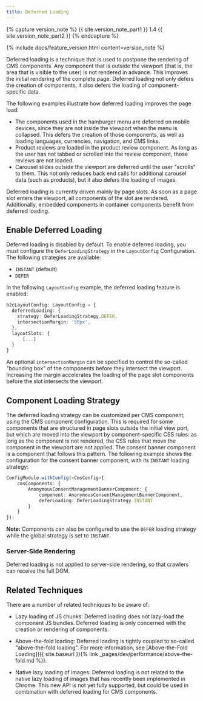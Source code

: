 ```yaml
---
title: Deferred Loading
---
```


{% capture version_note %}
{{ site.version_note_part1 }} 1.4 {{ site.version_note_part2 }}
{% endcapture %}

{% include docs/feature_version.html content=version_note %}

Deferred loading is a technique that is used to postpone the rendering of CMS components. Any component that is outside the viewport (that is, the area that is visible to the user) is not rendered in advance. This improves the initial rendering of the complete page. Deferred loading not only defers the creation of components, it also defers the loading of component-specific data.

The following examples illustrate how deferred loading improves the page load:

- The components used in the hamburger menu are deferred on mobile devices, since they are not inside the viewport when the menu is collapsed. This defers the creation of those components, as well as loading languages, currencies, navigation, and CMS links.
- Product reviews are loaded in the product review component. As long as the user has not tabbed or scrolled into the review component, those reviews are not loaded.
- Carousel slides outside the viewport are deferred until the user "scrolls" to them. This not only reduces back end calls for additional carousel data (such as products), but it also defers the loading of images.

Deferred loading is currently driven mainly by page slots. As soon as a page slot enters the viewport, all components of the slot are rendered. Additionally, embedded components in container components benefit from deferred loading.

## Enable Deferred Loading

Deferred loading is disabled by default. To enable deferred loading, you must configure the `DeferLoadingStrategy` in the `LayoutConfig` Configuration. The following strategies are available:

- `INSTANT` (default)
- `DEFER`

In the following `LayoutConfig` example, the deferred loading feature is enabled:

```typescript
b2cLayoutConfig: LayoutConfig = {
  deferredLoading: {
    strategy: DeferLoadingStrategy.DEFER,
    intersectionMargin: '50px',
  },
  layoutSlots: {
      [...]
  }
}
```

An optional `intersectionMargin` can be specified to control the so-called "bounding box" of the components before they intersect the viewport. Increasing the margin accelerates the loading of the page slot components before the slot intersects the viewport.

## Component Loading Strategy

The deferred loading strategy can be customized per CMS component, using the CMS component configuration. This is required for some components that are structured in page slots outside the initial view port, but which are moved into the viewport by component-specific CSS rules: as long as the component is not rendered, the CSS rules that move the component in the viewport are not applied. The consent banner component is a component that follows this pattern. The following example shows the configuration for the consent banner component, with its `INSTANT` loading strategy:

```typescript
ConfigModule.withConfig(<CmsConfig>{
    cmsComponents: {
        AnonymousConsentManagementBannerComponent: {
            component: AnonymousConsentManagementBannerComponent,
            deferLoading: DeferLoadingStrategy.INSTANT
        }
    }
});
```

**Note:** Components can also be configured to use the `DEFER` loading strategy while the global strategy is set to `INSTANT`.

### Server-Side Rendering

Deferred loading is not applied to server-side rendering, so that crawlers can receive the full DOM.

## Related Techniques

There are a number of related techniques to be aware of:

- Lazy loading of JS chunks: Deferred loading does not lazy-load the component JS bundles. Deferred loading is only concerned with the creation or rendering of components.

- Above-the-fold loading: Deferred loading is tightly coupled to so-called "above-the-fold loading". For more information, see [Above-the-Fold Loading]({{ site.baseurl }}{% link _pages/dev/performance/above-the-fold.md %}).

- Native lazy loading of images: Deferred loading is not related to the native lazy loading of images that has recently been implemented in Chrome. This new API is not yet fully supported, but could be used in combination with deferred loading for CMS components.
